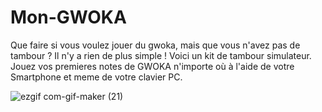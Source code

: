 # Mon-GWOKA
Que faire si vous voulez jouer du gwoka, mais que vous n'avez pas de tambour ? Il n'y a rien de plus simple ! Voici un kit de tambour simulateur. Jouez vos premieres notes de GWOKA n'importe où à l'aide de votre Smartphone et meme de votre clavier PC.


![ezgif com-gif-maker (21)](https://user-images.githubusercontent.com/76264628/124178141-7f9d1680-dab1-11eb-9bb5-5bf57a5aaf29.gif)
